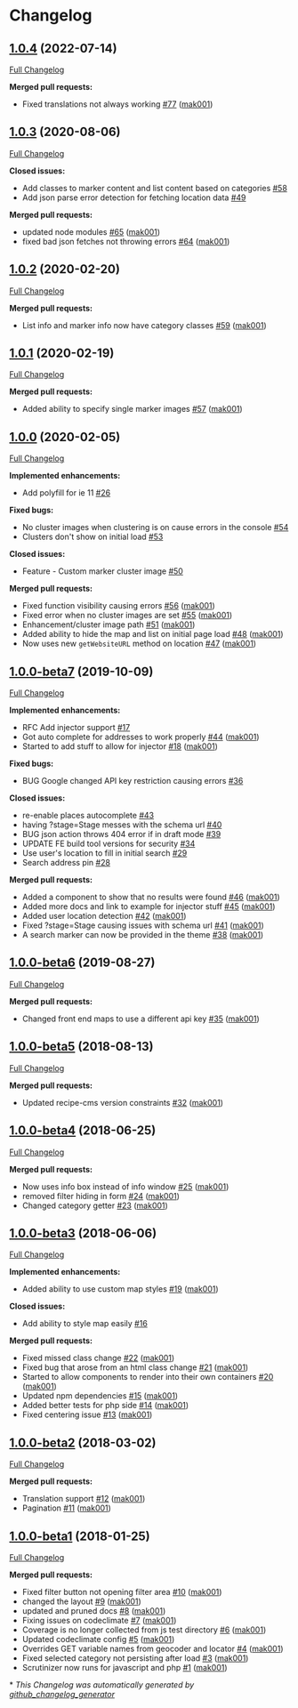 # Changelog

## [1.0.4](https://github.com/dynamic/silverstripe-locator-frontend-react/tree/1.0.4) (2022-07-14)

[Full Changelog](https://github.com/dynamic/silverstripe-locator-frontend-react/compare/1.0.3...1.0.4)

**Merged pull requests:**

- Fixed translations not always working [\#77](https://github.com/dynamic/silverstripe-locator-frontend-react/pull/77) ([mak001](https://github.com/mak001))

## [1.0.3](https://github.com/dynamic/silverstripe-locator-frontend-react/tree/1.0.3) (2020-08-06)

[Full Changelog](https://github.com/dynamic/silverstripe-locator-frontend-react/compare/1.0.2...1.0.3)

**Closed issues:**

- Add classes to marker content and list content based on categories [\#58](https://github.com/dynamic/silverstripe-locator-frontend-react/issues/58)
- Add json parse error detection for fetching location data [\#49](https://github.com/dynamic/silverstripe-locator-frontend-react/issues/49)

**Merged pull requests:**

- updated node modules [\#65](https://github.com/dynamic/silverstripe-locator-frontend-react/pull/65) ([mak001](https://github.com/mak001))
- fixed bad json fetches not throwing errors [\#64](https://github.com/dynamic/silverstripe-locator-frontend-react/pull/64) ([mak001](https://github.com/mak001))

## [1.0.2](https://github.com/dynamic/silverstripe-locator-frontend-react/tree/1.0.2) (2020-02-20)

[Full Changelog](https://github.com/dynamic/silverstripe-locator-frontend-react/compare/1.0.1...1.0.2)

**Merged pull requests:**

- List info and marker info now have category classes [\#59](https://github.com/dynamic/silverstripe-locator-frontend-react/pull/59) ([mak001](https://github.com/mak001))

## [1.0.1](https://github.com/dynamic/silverstripe-locator-frontend-react/tree/1.0.1) (2020-02-19)

[Full Changelog](https://github.com/dynamic/silverstripe-locator-frontend-react/compare/1.0.0...1.0.1)

**Merged pull requests:**

- Added ability to specify single marker images [\#57](https://github.com/dynamic/silverstripe-locator-frontend-react/pull/57) ([mak001](https://github.com/mak001))

## [1.0.0](https://github.com/dynamic/silverstripe-locator-frontend-react/tree/1.0.0) (2020-02-05)

[Full Changelog](https://github.com/dynamic/silverstripe-locator-frontend-react/compare/1.0.0-beta7...1.0.0)

**Implemented enhancements:**

- Add polyfill for ie 11 [\#26](https://github.com/dynamic/silverstripe-locator-frontend-react/issues/26)

**Fixed bugs:**

- No cluster images when clustering is on cause errors in the console [\#54](https://github.com/dynamic/silverstripe-locator-frontend-react/issues/54)
- Clusters don't show on initial load [\#53](https://github.com/dynamic/silverstripe-locator-frontend-react/issues/53)

**Closed issues:**

- Feature - Custom marker cluster image [\#50](https://github.com/dynamic/silverstripe-locator-frontend-react/issues/50)

**Merged pull requests:**

- Fixed function visibility causing errors [\#56](https://github.com/dynamic/silverstripe-locator-frontend-react/pull/56) ([mak001](https://github.com/mak001))
- Fixed error when no cluster images are set [\#55](https://github.com/dynamic/silverstripe-locator-frontend-react/pull/55) ([mak001](https://github.com/mak001))
- Enhancement/cluster image path [\#51](https://github.com/dynamic/silverstripe-locator-frontend-react/pull/51) ([mak001](https://github.com/mak001))
- Added ability to hide the map and list on initial page load [\#48](https://github.com/dynamic/silverstripe-locator-frontend-react/pull/48) ([mak001](https://github.com/mak001))
- Now uses new `getWebsiteURL` method on location [\#47](https://github.com/dynamic/silverstripe-locator-frontend-react/pull/47) ([mak001](https://github.com/mak001))

## [1.0.0-beta7](https://github.com/dynamic/silverstripe-locator-frontend-react/tree/1.0.0-beta7) (2019-10-09)

[Full Changelog](https://github.com/dynamic/silverstripe-locator-frontend-react/compare/1.0.0-beta6...1.0.0-beta7)

**Implemented enhancements:**

- RFC Add injector support [\#17](https://github.com/dynamic/silverstripe-locator-frontend-react/issues/17)
- Got auto complete for addresses to work properly [\#44](https://github.com/dynamic/silverstripe-locator-frontend-react/pull/44) ([mak001](https://github.com/mak001))
- Started to add stuff to allow for injector [\#18](https://github.com/dynamic/silverstripe-locator-frontend-react/pull/18) ([mak001](https://github.com/mak001))

**Fixed bugs:**

- BUG Google changed API key restriction causing errors [\#36](https://github.com/dynamic/silverstripe-locator-frontend-react/issues/36)

**Closed issues:**

- re-enable places autocomplete [\#43](https://github.com/dynamic/silverstripe-locator-frontend-react/issues/43)
- having ?stage=Stage messes with the schema url [\#40](https://github.com/dynamic/silverstripe-locator-frontend-react/issues/40)
- BUG json action throws 404 error if in draft mode [\#39](https://github.com/dynamic/silverstripe-locator-frontend-react/issues/39)
- UPDATE FE build tool versions for security [\#34](https://github.com/dynamic/silverstripe-locator-frontend-react/issues/34)
- Use user's location to fill in initial search [\#29](https://github.com/dynamic/silverstripe-locator-frontend-react/issues/29)
- Search address pin [\#28](https://github.com/dynamic/silverstripe-locator-frontend-react/issues/28)

**Merged pull requests:**

- Added a component to show that no results were found [\#46](https://github.com/dynamic/silverstripe-locator-frontend-react/pull/46) ([mak001](https://github.com/mak001))
- Added more docs and link to example for injector stuff [\#45](https://github.com/dynamic/silverstripe-locator-frontend-react/pull/45) ([mak001](https://github.com/mak001))
- Added user location detection [\#42](https://github.com/dynamic/silverstripe-locator-frontend-react/pull/42) ([mak001](https://github.com/mak001))
- Fixed ?stage=Stage causing issues with schema url [\#41](https://github.com/dynamic/silverstripe-locator-frontend-react/pull/41) ([mak001](https://github.com/mak001))
- A search marker can now be provided in the theme [\#38](https://github.com/dynamic/silverstripe-locator-frontend-react/pull/38) ([mak001](https://github.com/mak001))

## [1.0.0-beta6](https://github.com/dynamic/silverstripe-locator-frontend-react/tree/1.0.0-beta6) (2019-08-27)

[Full Changelog](https://github.com/dynamic/silverstripe-locator-frontend-react/compare/1.0.0-beta5...1.0.0-beta6)

**Merged pull requests:**

- Changed front end maps to use a different api key [\#35](https://github.com/dynamic/silverstripe-locator-frontend-react/pull/35) ([mak001](https://github.com/mak001))

## [1.0.0-beta5](https://github.com/dynamic/silverstripe-locator-frontend-react/tree/1.0.0-beta5) (2018-08-13)

[Full Changelog](https://github.com/dynamic/silverstripe-locator-frontend-react/compare/1.0.0-beta4...1.0.0-beta5)

**Merged pull requests:**

- Updated recipe-cms version constraints [\#32](https://github.com/dynamic/silverstripe-locator-frontend-react/pull/32) ([mak001](https://github.com/mak001))

## [1.0.0-beta4](https://github.com/dynamic/silverstripe-locator-frontend-react/tree/1.0.0-beta4) (2018-06-25)

[Full Changelog](https://github.com/dynamic/silverstripe-locator-frontend-react/compare/1.0.0-beta3...1.0.0-beta4)

**Merged pull requests:**

- Now uses info box instead of info window [\#25](https://github.com/dynamic/silverstripe-locator-frontend-react/pull/25) ([mak001](https://github.com/mak001))
- removed filter hiding in form [\#24](https://github.com/dynamic/silverstripe-locator-frontend-react/pull/24) ([mak001](https://github.com/mak001))
- Changed category getter [\#23](https://github.com/dynamic/silverstripe-locator-frontend-react/pull/23) ([mak001](https://github.com/mak001))

## [1.0.0-beta3](https://github.com/dynamic/silverstripe-locator-frontend-react/tree/1.0.0-beta3) (2018-06-06)

[Full Changelog](https://github.com/dynamic/silverstripe-locator-frontend-react/compare/1.0.0-beta2...1.0.0-beta3)

**Implemented enhancements:**

- Added ability to use custom map styles [\#19](https://github.com/dynamic/silverstripe-locator-frontend-react/pull/19) ([mak001](https://github.com/mak001))

**Closed issues:**

- Add ability to style map easily [\#16](https://github.com/dynamic/silverstripe-locator-frontend-react/issues/16)

**Merged pull requests:**

- Fixed missed class change [\#22](https://github.com/dynamic/silverstripe-locator-frontend-react/pull/22) ([mak001](https://github.com/mak001))
- Fixed bug that arose from an html class change [\#21](https://github.com/dynamic/silverstripe-locator-frontend-react/pull/21) ([mak001](https://github.com/mak001))
- Started to allow components to render into their own containers [\#20](https://github.com/dynamic/silverstripe-locator-frontend-react/pull/20) ([mak001](https://github.com/mak001))
- Updated npm dependencies [\#15](https://github.com/dynamic/silverstripe-locator-frontend-react/pull/15) ([mak001](https://github.com/mak001))
- Added better tests for php side [\#14](https://github.com/dynamic/silverstripe-locator-frontend-react/pull/14) ([mak001](https://github.com/mak001))
- Fixed centering issue [\#13](https://github.com/dynamic/silverstripe-locator-frontend-react/pull/13) ([mak001](https://github.com/mak001))

## [1.0.0-beta2](https://github.com/dynamic/silverstripe-locator-frontend-react/tree/1.0.0-beta2) (2018-03-02)

[Full Changelog](https://github.com/dynamic/silverstripe-locator-frontend-react/compare/1.0.0-beta1...1.0.0-beta2)

**Merged pull requests:**

- Translation support [\#12](https://github.com/dynamic/silverstripe-locator-frontend-react/pull/12) ([mak001](https://github.com/mak001))
- Pagination [\#11](https://github.com/dynamic/silverstripe-locator-frontend-react/pull/11) ([mak001](https://github.com/mak001))

## [1.0.0-beta1](https://github.com/dynamic/silverstripe-locator-frontend-react/tree/1.0.0-beta1) (2018-01-25)

[Full Changelog](https://github.com/dynamic/silverstripe-locator-frontend-react/compare/0c3518a6564b953289043267f9d6ef2b7df56ea3...1.0.0-beta1)

**Merged pull requests:**

- Fixed filter button not opening filter area [\#10](https://github.com/dynamic/silverstripe-locator-frontend-react/pull/10) ([mak001](https://github.com/mak001))
- changed the layout [\#9](https://github.com/dynamic/silverstripe-locator-frontend-react/pull/9) ([mak001](https://github.com/mak001))
- updated and pruned docs [\#8](https://github.com/dynamic/silverstripe-locator-frontend-react/pull/8) ([mak001](https://github.com/mak001))
- Fixing issues on codeclimate [\#7](https://github.com/dynamic/silverstripe-locator-frontend-react/pull/7) ([mak001](https://github.com/mak001))
- Coverage is no longer collected from js test directory [\#6](https://github.com/dynamic/silverstripe-locator-frontend-react/pull/6) ([mak001](https://github.com/mak001))
- Updated codeclimate config [\#5](https://github.com/dynamic/silverstripe-locator-frontend-react/pull/5) ([mak001](https://github.com/mak001))
- Overrides GET variable names from geocoder and locator [\#4](https://github.com/dynamic/silverstripe-locator-frontend-react/pull/4) ([mak001](https://github.com/mak001))
- Fixed selected category not persisting after load [\#3](https://github.com/dynamic/silverstripe-locator-frontend-react/pull/3) ([mak001](https://github.com/mak001))
- Scrutinizer now runs for javascript and php [\#1](https://github.com/dynamic/silverstripe-locator-frontend-react/pull/1) ([mak001](https://github.com/mak001))



\* *This Changelog was automatically generated by [github_changelog_generator](https://github.com/github-changelog-generator/github-changelog-generator)*
